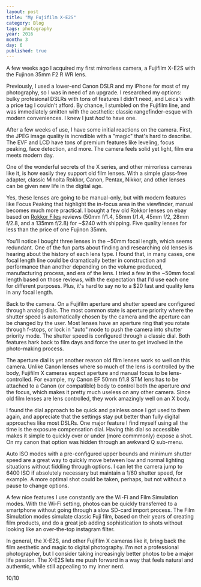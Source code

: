 ```yaml
---
layout: post
title: "My Fujifilm X-E2S"
category: Blog
tags: photography
year: 2016
month: 3
day: 6
published: true  
---
```


A few weeks ago I acquired my first mirrorless camera, a Fujifilm X-E2S with the Fujinon 35mm F2 R WR lens.

Previously, I used a lower-end Canon DSLR and my iPhone for most of my photography, so I was in need of an upgrade. I researched my options: bulky profesional DSLRs with tons of features I didn't need, and Leica's with a price tag I couldn't afford. By chance, I stumbled on the Fujifilm line, and was immediately smitten with the aesthetic: classic rangefinder-esque with modern conveniences. I knew I just *had* to have one.

After a few weeks of use, I have some initial reactions on the camera. First, the JPEG image quality is incredible with a "magic" that's hard to describe. The EVF and LCD have tons of premium features like leveling, focus peaking, face detection, and more. The camera feels solid yet light, film era meets modern day.

One of the wonderful secrets of the X series, and other mirrorless cameras like it, is how easily they support old film lenses. With a simple glass-free adapter, classic Minolta Rokkor, Canon, Pentax, Nikkor, and other lenses can be given new life in the digital age.

Yes, these lenses are going to be manual-only, but with modern features like Focus Peaking that highlight the in-focus area in the viewfinder, manual becomes much more practical. I bought a few old Rokkor lenses on ebay based on [Rokkor Files](http://www.rokkorfiles.com/Lenses.html) reviews (50mm f/1.4, 58mm f/1.4, 45mm f/2, 28mm f/2.8, and a 135mm f/2.8) for ~$240 with shipping. Five quality lenses for less than the price of one Fujinon 35mm.

You'll notice I bought three lenses in the ~50mm focal length, which seems redundant. One of the fun parts about finding and researching old lenses is hearing about the history of each lens type. I found that, in many cases, one focal length line could be dramatically better in construction and performance than another depending on the volume produced, manufacturing process, and era of the lens. I tried a few in the ~50mm focal length based on those reviews, with the expectation that I'd use each one for different purposes. Plus, it's hard to say no to a $20 fast and quality lens in any focal length.

Back to the camera. On a Fujifilm aperture and shutter speed are configured through analog dials. The most common state is aperture priority where the shutter speed is automatically chosen by the camera and the aperture can be changed by the user. Most lenses have an aperture ring that you rotate through f-stops, or lock in "auto" mode to push the camera into shutter priority mode. The shutter speed is configured through a classic dial. Both features hark back to film days and force the user to get involved in the photo-making process.

The aperture dial is yet another reason old film lenses work so well on this camera. Unlike Canon lenses where so much of the lens is controlled by the body, Fujifilm X cameras expect aperture and manual focus to be lens-controlled. For example, my Canon EF 50mm f/1.8 STM lens has to be attached to a Canon (or compatible) body to control both the aperture *and* the focus, which makes it pretty much useless on any other camera. Since old film lenses are lens controlled, they work amazingly well on an X body.

I found the dial approach to be quick and painless once I got used to them again, and appreciate that the settings stay put better than fully digital approaches like most DSLRs. One major feature I find myself using all the time is the exposure compensation dial. Having this dial so accessible makes it simple to quickly over or under (more commmonly) expose a shot. On my canon that option was hidden through an awkward Q sub-menu.

Auto ISO modes with a pre-configured upper bounds and minimum shutter speed are a great way to quickly move between low and normal lighting situations without fiddling through options. I can let the camera jump to 6400 ISO if absolutely necessary but maintain a 1/60 shutter speed, for example. A more optimal shot could be taken, perhaps, but not without a pause to change options.

A few nice features I use constantly are the Wi-Fi and Film Simulation modes. With the Wi-Fi setting, photos can be quickly transferred to a smartphone without going through a slow SD-card import process. The Film Simulation modes simulate classic Fuji film, based on their years of creating film products, and do a great job adding sophistication to shots without looking like an over-the-top instagram filter.

In general, the X-E2S, and other Fujifilm X cameras like it, bring back the film aesthetic and magic to digital photography. I'm not a professional photographer, but I consider taking increasingly better photos to be a major life passion. The X-E2S lets me push forward in a way that feels natural and authentic, while still appealing to my inner nerd. 

10/10
